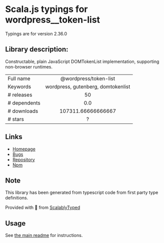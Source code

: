 
# Scala.js typings for wordpress__token-list

Typings are for version 2.36.0

## Library description:
Constructable, plain JavaScript DOMTokenList implementation, supporting non-browser runtimes.

|                    |                 |
| ------------------ | :-------------: |
| Full name          | @wordpress/token-list |
| Keywords           | wordpress, gutenberg, domtokenlist |
| # releases         | 50 |
| # dependents       | 0.0 |
| # downloads        | 107311.66666666667 |
| # stars            | ? |

## Links
- [Homepage](https://github.com/WordPress/gutenberg/tree/HEAD/packages/token-list/README.md)
- [Bugs](https://github.com/WordPress/gutenberg/issues)
- [Repository](https://github.com/WordPress/gutenberg)
- [Npm](https://www.npmjs.com/package/%40wordpress%2Ftoken-list)
    


## Note
This library has been generated from typescript code from first party type definitions.

Provided with :purple_heart: from [ScalablyTyped](https://github.com/oyvindberg/ScalablyTyped)

## Usage
See [the main readme](../../readme.md) for instructions.


